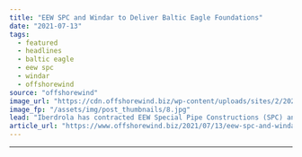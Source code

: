 ```yaml
---
title: "EEW SPC and Windar to Deliver Baltic Eagle Foundations"
date: "2021-07-13"
tags: 
  - featured
  - headlines
  - baltic eagle
  - eew spc
  - windar
  - offshorewind
source: "offshorewind"
image_url: "https://cdn.offshorewind.biz/wp-content/uploads/sites/2/2021/07/13105002/Andreas_Duerst__Studio_EEW.jpg"
image_fp: "/assets/img/post_thumbnails/8.jpg"
lead: "Iberdrola has contracted EEW Special Pipe Constructions (SPC) and Windar for the supply of"
article_url: "https://www.offshorewind.biz/2021/07/13/eew-spc-and-windar-to-deliver-baltic-eagle-foundations/"
---
```


---
